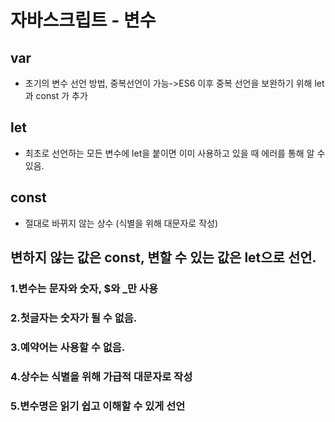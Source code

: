 # 자바스크립트 - 변수

## var
- 초기의 변수 선언 방법, 중복선언이 가능->ES6 이후 중복 선언을 보완하기 위해 let 과 const 가 추가

## let 
- 최초로 선언하는 모든 변수에 let을 붙이면 이미 사용하고 있을 때 에러를 통해 알 수 있음. 

## const
-  절대로 바뀌지 않는 상수 (식별을 위해 대문자로 작성)

## 변하지 않는 값은 const, 변할 수 있는 값은 let으로 선언.

### 1.변수는 문자와 숫자, $와 _만 사용
### 2.첫글자는 숫자가 될 수 없음.
### 3.예약어는 사용할 수 없음.
### 4.상수는 식별을 위해 가급적 대문자로 작성
### 5.변수명은 읽기 쉽고 이해할 수 있게 선언